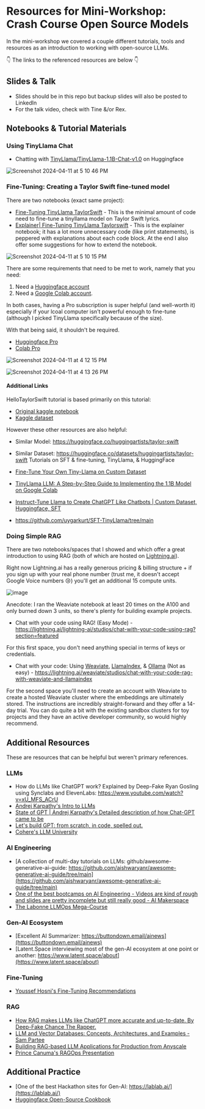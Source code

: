 # Resources for Mini-Workshop: Crash Course Open Source Models

In the mini-workshop we covered a couple different tutorials, tools and resources as an introduction to working with open-source LLMs. 

👇 The links to the referenced resources are below 👇

## Slides & Talk
* Slides should be in this repo but backup slides will also be posted to LinkedIn
* For the talk video, check with Tine &/or Rex. 

## Notebooks & Tutorial Materials 

### Using TinyLlama Chat
* Chatting with [TinyLlama/TinyLlama-1.1B-Chat-v1.0](https://huggingface.co/TinyLlama/TinyLlama-1.1B-Chat-v1.0) on Huggingface

![Screenshot 2024-04-11 at 5 10 46 PM](https://github.com/MMBazel/LO_GenAI_Workshops/assets/3360070/c0c46997-7a9e-4f1d-a210-c293ab14fe5c)


### Fine-Tuning: Creating a Taylor Swift fine-tuned model 
There are two notebooks (exact same project): 

* [Fine-Tuning TinyLlama TaylorSwift](https://github.com/MMBazel/LO_GenAI_Workshops/blob/main/oss-models/notebooks/%5BMini%5D_HelloTaylorSwift_FineTuning.ipynb) - This is the minimal amount of code need to fine-tune a tinyllama model on Taylor Swift lyrics.
* [Explainer| Fine-Tuning TinyLlama Taylorswift](https://github.com/MMBazel/LO_GenAI_Workshops/blob/main/oss-models/notebooks/%5BExplainer%5D_HelloTaylorSwift_FineTuning.ipynb) - This is the explainer notebook; it has a lot more unnecessary code (like print statements), is peppered with explanations about each code block. At the end I also offer some suggestions for how to extend the notebook.

![Screenshot 2024-04-11 at 5 10 15 PM](https://github.com/MMBazel/LO_GenAI_Workshops/assets/3360070/7b476d03-2398-4158-befa-2380b8e821bf)

There are some requirements that need to be met to work, namely that you need:
1. Need a [Huggingface account](https://huggingface.co/)
2. Need a [Google Colab account](https://colab.research.google.com/).

In both cases, having a Pro subscription is super helpful (and well-worth it) especially if your lcoal computer isn't powerful enough to fine-tune (although I picked TinyLlama specifically because of the size). 

With that being said, it shouldn't be required. 

* [Huggingface Pro](https://huggingface.co/pricing)
* [Colab Pro](https://colab.research.google.com/signup)

![Screenshot 2024-04-11 at 4 12 15 PM](https://github.com/MMBazel/LO_GenAI_Workshops/assets/3360070/3eeae395-f5a5-4dc5-80a6-36be727d0db2)

![Screenshot 2024-04-11 at 4 13 26 PM](https://github.com/MMBazel/LO_GenAI_Workshops/assets/3360070/741b0644-ef9c-4bcc-8aa7-8ef088a15b6a)

#### Additional Links

HelloTaylorSwift tutorial is based primarily on this tutorial:

* [Original kaggle notebook](https://www.kaggle.com/code/tommyadams/fine-tuning-tinyllama)
* [Kaggle dataset](https://www.kaggle.com/datasets/thespacefreak/taylor-swift-song-lyrics-all-albums)
  
However these other resources are also helpful:

* Similar Model: https://huggingface.co/huggingartists/taylor-swift
* Similar Dataset: https://huggingface.co/datasets/huggingartists/taylor-swift
Tutorials on SFT & fine-tuning, TinyLlama, & HuggingFace

* [Fine-Tune Your Own Tiny-Llama on Custom Dataset](https://www.youtube.com/watch?v=OVqe6GTrDFM)
* [TinyLlama LLM: A Step-by-Step Guide to Implementing the 1.1B Model on Google Colab](https://dev.to/_ken0x/tinyllama-llm-a-step-by-step-guide-to-implementing-the-11b-model-on-google-colab-1pjh)
* [Instruct-Tune Llama to Create ChatGPT Like Chatbots | Custom Dataset, Huggingface, SFT](https://www.youtube.com/watch?v=6XeTk8cZUsM)
* https://github.com/uygarkurt/SFT-TinyLlama/tree/main


### Doing Simple RAG 
There are two notebooks/spaces that I showed and which offer a great introduction to using RAG (both of which are hosted on [Lightning.ai](https://lightning.ai/)).

Right now Lightning.ai has a really generous pricing & billing structure + if you sign up with your real phone number (trust me, it doesn't accept Google Voice numbers 😢) you'll get an additional 15 compute units. 

![image](https://github.com/MMBazel/LO_GenAI_Workshops/assets/3360070/cdfb36b9-657f-4a7e-8143-e9f2932ffea9)

Anecdote: I ran the Weaviate notebook at least 20 times on the A100 and only burned down 3 units, so there's plenty for building example projects.

* Chat with your code using RAG! (Easy Mode) - https://lightning.ai/lightning-ai/studios/chat-with-your-code-using-rag?section=featured

For this first space, you don't need anything special in terms of keys or credentials.

* Chat with your code: Using [Weaviate](https://weaviate.io/), [LlamaIndex](https://www.llamaindex.ai/), & [Ollama](https://ollama.com/) (Not as easy) - https://lightning.ai/weaviate/studios/chat-with-your-code-rag-with-weaviate-and-llamaindex

For the second space you'll need to create an account with Weaviate to create a hosted Weaviate cluster where the embeddings are ultimately stored. 
The instructions are incredibly straight-forward and they offer a 14-day trial. You can do quite a bit with the existing sandbox clusters for toy projects and they have an active developer community, so would highly recommend.


## Additional Resources

These are resources that can be helpful but weren't primary references.
### LLMs
* How do LLMs like ChatGPT work? Explained by Deep-Fake Ryan Gosling using Synclabs and ElevenLabs: https://www.youtube.com/watch?v=xU_MFS_ACrU
* [Andrej Karpathy's Intro to LLMs](https://www.youtube.com/watch?v=zjkBMFhNj_g)
* [State of GPT | Andrej Karpathy's Detailed description of how Chat-GPT came to be](https://youtu.be/bZQun8Y4L2A?si=VZV0t831ctsmBRFV)
* [Let's build GPT: from scratch, in code, spelled out.](https://www.youtube.com/watch?v=kCc8FmEb1nY)
* [Cohere's LLM University](https://docs.cohere.com/docs/llmu)

### AI Engineering
* [A collection of multi-day tutorials on LLMs: github/awesome-generative-ai-guide: https://github.com/aishwaryanr/awesome-generative-ai-guide/tree/main](https://github.com/aishwaryanr/awesome-generative-ai-guide/tree/main)
* [One of the best bootcamps on AI Engineering - Videos are kind of rough and slides are pretty incomplete but still really good - AI Makerspace](https://github.com/AI-Maker-Space/LLM-Ops-Cohort-1)
* [The Labonne LLMOps Mega-Course](https://github.com/mlabonne/llm-course)

### Gen-AI Ecosystem
* [Excellent AI Summarizer: https://buttondown.email/ainews](https://buttondown.email/ainews)
* [Latent.Space interviewing most of the gen-AI ecosystem at one point or another: https://www.latent.space/about](https://www.latent.space/about)


### Fine-Tuning 
* [Youssef Hosni's Fine-Tuning Recommendations](https://www.linkedin.com/posts/youssef-hosni-b2960b135_mastering-large-language-model-llm-fine-tuning-activity-7180922344054398976-t561?utm_source=share&utm_medium=member_desktop)


### RAG
* [How RAG makes LLMs like ChatGPT more accurate and up-to-date. By Deep-Fake Chance The Rapper.](https://www.youtube.com/watch?v=q9hlaa7DnNU) 
* [LLM and Vector Databases: Concepts, Architectures, and Examples - Sam Partee](https://www.youtube.com/watch?v=zEX3xVxSqqM)
* [Building RAG-based LLM Applications for Production from Anyscale](https://www.anyscale.com/blog/a-comprehensive-guide-for-building-rag-based-llm-applications-part-1)
* [Prince Canuma's RAGOps Presentation](https://www.linkedin.com/posts/langchain_ragops-advanced-retrieval-strategies-with-activity-7179983238927380480-6q6w/?utm_source=share&utm_medium=member_ios)

## Additional Practice
* [One of the best Hackathon sites for Gen-AI: https://lablab.ai/](https://lablab.ai/)
* [Huggingface Open-Source Cookbook](https://huggingface.co/learn/cookbook/index)
